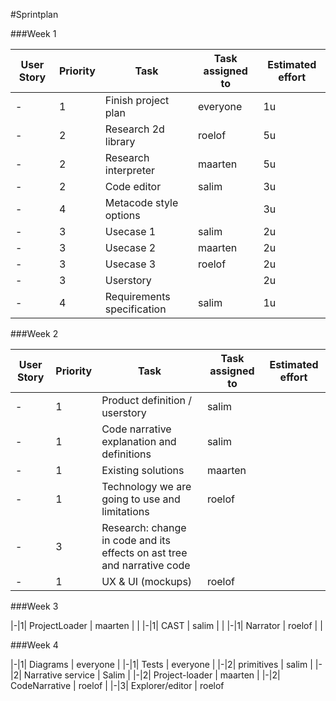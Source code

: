 #Sprintplan

###Week 1

| User Story    | Priority      | Task                           | Task assigned to | Estimated effort |
| ------------- | ------------- | ------------------------------ | ---------------- | ---------------- |
|-|1| Finish project plan | everyone | 1u |
|-|2| Research 2d library| roelof | 5u |
|-|2| Research interpreter| maarten | 5u | 
|-|2| Code editor| salim | 3u | 
|-|4| Metacode style options | | 3u |
|-|3| Usecase 1 | salim | 2u |
|-|3| Usecase 2 | maarten | 2u |
|-|3| Usecase 3 | roelof | 2u |
|-|3| Userstory |  | 2u |
|-|4| Requirements specification | salim | 1u |

###Week 2

| User Story    | Priority      | Task                           | Task assigned to | Estimated effort |
| ------------- | ------------- | ------------------------------ | ---------------- | ---------------- |
|-|1| Product definition / userstory | salim |  |
|-|1| Code narrative explanation and definitions | salim |  |
|-|1| Existing solutions | maarten |  |
|-|1| Technology we are going to use and limitations | roelof |  |
|-|3| Research: change in code and its effects on ast tree and narrative code |  |  |
|-|1| UX & UI (mockups) | roelof |  |

###Week 3

|-|1| ProjectLoader | maarten |  |
|-|1| CAST  | salim |  |
|-|1| Narrator | roelof |  |

###Week 4 

|-|1| Diagrams | everyone |
|-|1| Tests | everyone |
|-|2| primitives | salim |
|-|2| Narrative service | Salim |
|-|2| Project-loader  | maarten |
|-|2| CodeNarrative | roelof |
|-|3| Explorer/editor | roelof 



